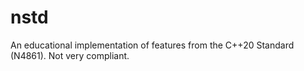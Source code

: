 # nstd

An educational implementation of features from the C++20 Standard (N4861). Not very compliant. 
